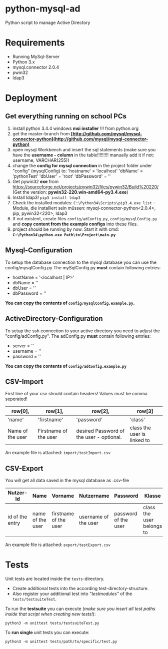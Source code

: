 # python-mysql-ad
Python script to manage Active Directory

# Requirements

* Running MySql-Server
* Python 3.x
* mysql.connector 2.0.4
* pwin32
* ldap3

# Deployment

## Get everything running on school PCs

1. install python 3.4.4 windows **msi installer** !!! from python.org
1. get the master-branch from **[http://github.com/mysql/mysql-connector-python](http://github.com/mysql/mysql-connector-python)**
1. open mysql Workbench and insert the sql statements (make sure you have the **username - column** in the table!!!!!!!!! manually add it if not: username, VARCHAR(255))
1. change the **config for mysql connection** in the project folder under "config" (mysqlConfig) to:
	'hostname' = 'localhost'
	'dbName' = 'pythonTest'
	'dbUser' = 'root'
	'dbPassword' = ''
1. Get pywin32 **exe** from https://sourceforge.net/projects/pywin32/files/pywin32/Build%20220/ (Get the version: **pywin32-220.win-amd64-py3.4.exe**)
1. Install ldap3! `pip3 install ldap3`
1. Check the installed modules: `C:\Python34\Scripts\pip3.4.exe list` - Module, die installiert sein müssen: mysql-connector-python<2.0.4>, pip, pywin32<220>, ldap3
1. If not existent, create files `config/adConfig.py`, `config/mysqlConfig.py` and **copy content from the example configs** into these files.
1. project should be running by now. Start it with cmd:
    **`C:\Python34\python.exe Path\to\Project\main.py`**

## Mysql-Configuration

To setup the database connection to the mysql database you can use the config/mysqlConfig.py
The mySqlConfig.py **must** contain following entries:

* hostName = '<localhost | IP>'
* dbName = '<name of your mysql db>'
* dbUser = '<user who has access to the db>'
* dbPassword = '<password of the above user>'

**You can copy the contents of `config/mysqlConfig.example.py`.**

## ActiveDirectory-Configuration

To setup the ssh connection to your active directory you need to adjust the "config/adConfig.py".
The adConfig.py **must** contain following entries:

* server = '<IP>'
* username = '<login name>'
* password = '<password of the above user>'

**You can copy the contents of `config/adConfig.example.py`**

## CSV-Import

First line of your csv should contain headers!
Values must be comma seperated!

| row[0],          | row[1],               | row[2],                                  | row[3]                      |
| ---------------- | --------------------- | ---------------------------------------- | --------------------------- |
| 'name'           | 'firstname'           | 'password'                               | 'class'                     |
| Name of the user | Firstname of the user | desired Password of the user - optional. | class the user is linked to |

An example file is attached: `import/testImport.csv`

## CSV-Export

You will get all data saved in the mysql database as .csv-file


| Nutzer-Id	      | Name             | Vorname               | Nutzername           | Password             | Klasse                    |
| --------------- | ---------------- | --------------------- | -------------------- | -------------------- | ------------------------- |
| id of the entry | name of the user | firstname of the user | username of the user | password of the user | class the user belongs to |

An example file is attached: `export/testExport.csv`

# Tests

Unit tests are located inside the `tests`-directory.
* Create additional tests into the according test-directory-structure.
* Also register your additional test into *"testmodules"* of the `tests/testsuiteTest`.

To run the **testsuite** you can execute (*make sure you insert all test paths inside that script when creating new tests!*):

`python3 -m unittest tests/testsuiteTest.py`

To **run single** unit tests you can execute:

`python3 -m unittest tests/path/to/specific/test.py`